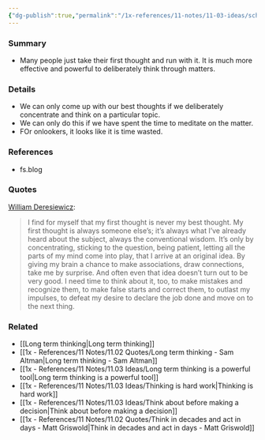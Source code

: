 ```yaml
---
{"dg-publish":true,"permalink":"/1x-references/11-notes/11-03-ideas/schedule-time-to-think/","title":"Schedule time to think","created":"2024-07-09T20:42:52.428+03:00","updated":"2024-07-14T09:44:31.843+03:00"}
---
```



### Summary
- Many people just take their first thought and run with it. It is much more effective and powerful to deliberately think through matters.

### Details
- We can only come up with our best thoughts if we deliberately concentrate and think on a particular topic.
- We can only do this if we have spent the time to meditate on the matter.
- FOr onlookers, it looks like it is time wasted.

### References
- fs.blog

### Quotes
[William Deresiewicz](https://fs.blog/2015/08/how-to-think/):

> I find for myself that my first thought is never my best thought. My first thought is always someone else’s; it’s always what I’ve already heard about the subject, always the conventional wisdom. It’s only by concentrating, sticking to the question, being patient, letting all the parts of my mind come into play, that I arrive at an original idea. By giving my brain a chance to make associations, draw connections, take me by surprise. And often even that idea doesn’t turn out to be very good. I need time to think about it, too, to make mistakes and recognize them, to make false starts and correct them, to outlast my impulses, to defeat my desire to declare the job done and move on to the next thing.

### Related
- [[Long term thinking\|Long term thinking]]
- [[1x - References/11 Notes/11.02 Quotes/Long term thinking - Sam Altman\|Long term thinking - Sam Altman]]
- [[1x - References/11 Notes/11.03 Ideas/Long term thinking is a powerful tool\|Long term thinking is a powerful tool]]
- [[1x - References/11 Notes/11.03 Ideas/Thinking is hard work\|Thinking is hard work]]
- [[1x - References/11 Notes/11.03 Ideas/Think about before making a decision\|Think about before making a decision]]
- [[1x - References/11 Notes/11.02 Quotes/Think in decades and act in days - Matt Griswold\|Think in decades and act in days - Matt Griswold]]